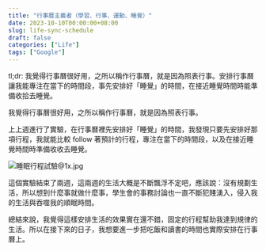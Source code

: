 ```yaml
---
title: "行事曆主義者（學習、行事、運動、睡覺）"
date: 2023-10-10T00:00:00+08:00
slug: life-sync-schedule
draft: false
categories: ["Life"]
tags: ["Google"]
---
```


tl;dr: 我覺得行事曆很好用，之所以稱作行事曆，就是因為照表行事。安排行事曆讓我能專注在當下的時間段，事先安排好「睡覺」的時間，在接近睡覺時間時能準備收拾去睡覺。

<!--more-->

我覺得行事曆很好用，之所以稱作行事曆，就是因為照表行事。

上上週進行了實驗，在行事曆裡先安排好「睡覺」的時間，我發現只要先安排好那項行程，我就能比較 follow 著預計的行程，專注在當下的時間段，以及在接近睡覺時間時準備收收去睡覺。

![睡眠行程試驗@1x.jpg](../images/life-sync-schedule/google-calendar.jpg)

這個實驗結束了兩週，這兩週的生活大概是不斷飄浮不定吧，應該說：沒有規劃生活，所以想到什麼事就做什麼事，學生會的事務討論也一直不斷犯賤湧入，侵入我的生活與吞噬我的順眠時間。

總結來說，我覺得這樣安排生活的效果實在還不錯，固定的行程幫助我達到規律的生活。所以在接下來的日子，我想要進一步把吃飯和讀書的時間也實際安排在行事曆上。